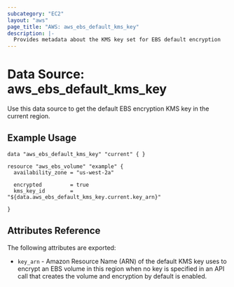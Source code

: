 ```yaml
---
subcategory: "EC2"
layout: "aws"
page_title: "AWS: aws_ebs_default_kms_key"
description: |-
  Provides metadata about the KMS key set for EBS default encryption
---
```


# Data Source: aws_ebs_default_kms_key

Use this data source to get the default EBS encryption KMS key in the current region.

## Example Usage

```hcl
data "aws_ebs_default_kms_key" "current" { }

resource "aws_ebs_volume" "example" {
  availability_zone = "us-west-2a"
  
  encrypted         = true
  kms_key_id        = "${data.aws_ebs_default_kms_key.current.key_arn}"

}
```

## Attributes Reference

The following attributes are exported:

* `key_arn` - Amazon Resource Name (ARN) of the default KMS key uses to encrypt an EBS volume in this region when no key is specified in an API call that creates the volume and encryption by default is enabled.

